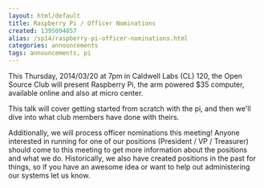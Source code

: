 ```yaml
---
layout: html/default
title: Raspberry Pi / Officer Nominations
created: 1395094857
alias: /sp14/raspberry-pi-officer-nominations.html
categories: announcements
tags: announcements, pi
---
```

This Thursday, 2014/03/20 at 7pm in Caldwell Labs (CL) 120, the Open Source Club will present Raspberry Pi, the arm powered $35 computer, available online and also at micro center.

This talk will cover getting started from scratch with the pi, and then we'll dive into what club members have done with theirs.

Additionally, we will process officer nominations this meeting! Anyone interested in running for one of our positions (President / VP / Treasurer) should come to this meeting to get more information about the positions and what we do. Historically, we also have created positions in the past for things, so if you have an awesome idea or want to help out administering our systems let us know.
